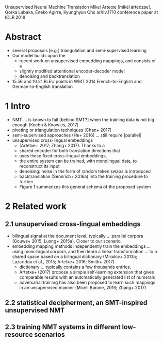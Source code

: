 Unsupervised Neural Machine Translation
Mikel Artetxe [mikél ártedzse], Gorka Labaka, Eneko Agirre, Kyunghyun Cho
arXiv.1710 conference paper at ICLR 2018

# Abstract

* several proposals [e.g.] triangulation and semi-supervised learning
* Our model builds upon the
  * recent work on unsupervised embedding mappings, and consists of a
  * slightly modified attentional encoder-decoder model
  * denoising and backtranslation
* 15.56 and 10.21 BLEU points in WMT 2014 French-to-English and
  German-to-English translation

# 1 Intro

* NMT ... is known to fail [behind SMT?] when the training data is not big
  enough (Koehn & Knowles, 2017)
* pivoting or triangulation techniques (Chen+ 2017)
* semi-supervised approaches (He+ 2016) ... still require [parallel]
* unsupervised cross-lingual embeddings
  * (Artetxe+ 2017; Zhang+ 2017). Thanks to a
  * shared encoder for both translation directions that
  * uses these fixed cross-lingual embeddings,
  * the entire system can be trained, with monolingual data, to reconstruct its
    input
  * denoising: noise in the form of random token swaps is introduced
  * backtranslation (Sennrich+ 2016a) into the training procedure to further
  * Figure 1 summarizes this general schema of the proposed system

# 2 Related work

## 2.1 unsupervised cross-lingual embeddings

* bilingual signal at the document level, typically ... parallel corpora
  (Gouws+ 2015; Luong+ 2015a).  Closer to our scenario,
* embedding mapping methods independently train the embeddings ... using
  monolingual corpora, and then learn a linear transformation ... to a shared
  space based on a bilingual dictionary (Mikolov+ 2013a; Lazaridou et
  al., 2015; Artetxe+ 2016; Smith+ 2017)
  * dictionary ... typically contains a few thousands entries,
  * Artetxe+  (2017) propose a simple self-learning extension that gives
    comparable results with an automatically generated list of numerals
  * adversarial training has also been proposed to learn such mappings in an
    unsupervised manner (Miceli Barone, 2016; Zhang+ 2017)

## 2.2 statistical decipherment, an SMT-inspired unsupervised NMT

## 2.3 training NMT systems in different low-resource scenarios

